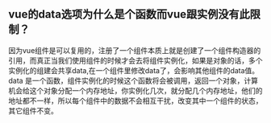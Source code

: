 ## vue的data选项为什么是个函数而vue跟实例没有此限制？
  因为vue组件是可以复用的，注册了一个组件本质上就是创建了一个组件构造器的引用，而真正当我们使用组件的时候才会去将组件实例化，如果是对象的话，多个实例化的组建会共享data,在一个组件里修改data了，会影响其他组件的data值。
  data 是一个函数，组件实例化的时候这个函数将会被调用，返回一个对象，计算机会给这个对象分配一个内存地址，你实例化几次，就分配几个内存地址，他们的地址都不一样，所以每个组件中的数据不会相互干扰，改变其中一个组件的状态，其它组件不变。
